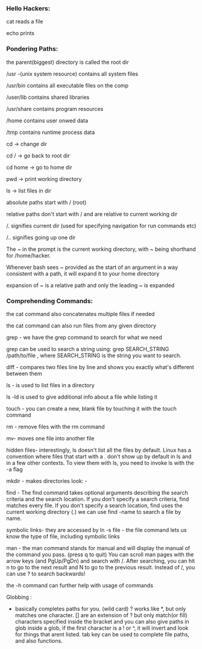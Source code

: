 ### **Hello Hackers:**

cat reads a file

echo prints



### **Pondering Paths:**

the parent(biggest) directory is called the root dir

/usr -(unix system resource) contains all system files

/usr/bin contains all executable files on the comp

/user/lib contains shared libraries

/usr/share contains program resources

/home contains user onwed data

/tmp contains runtime process data



cd -> change dir

cd / -> go back to root dir

cd home -> go to home dir

pwd -> print working directory

ls -> list files in dir



absolute paths start with / (root)

relative paths don't start with / and are relative to current working dir

/. signifies current dir (used for specifying navigation for run commands etc)

/.. signifies going up one dir



The ~ in the prompt is the current working directory, with ~ being shorthand for /home/hacker.

Whenever bash sees ~ provided as the start of an argument in a way consistent with a path, it will expand it to your home directory



expansion of ~ is a relative path and only the leading ~ is expanded



### **Comprehending Commands:**

the cat command also concatenates multiple files if needed

the cat command can also run files from any given directory



grep - we have the grep command to search for what we need

grep can be used to search a string using: grep SEARCH\_STRING /path/to/file , where SEARCH\_STRING is the string you want to search.



diff - compares two files line by line and shows you exactly what's different between them

ls - is used to list files in a directory

ls -ld is used to give additional info about a file while listing it

touch - you can create a new, blank file by touching it with the touch command

rm - remove files with the rm command

mv- moves one file into another file



hidden files- interestingly, ls doesn't list all the files by default. Linux has a convention where files that start with a . don't show up by default in ls and in a few other contexts. To view them with ls, you need to invoke ls with the -a flag



mkdir - makes directories
look: - 

find - The find command takes optional arguments describing the search criteria and the search location. If you don't specify a search criteria, find matches every file. If you don't specify a search location, find uses the current working directory (.)
we can use find -name to search a file by name.



symbolic links- they are accessed by ln -s <original file> <link location>
file - the file command lets us know the type of file, including symbolic links

man - the man command stands for manual and will display the manual of the command you pass. (press q to quit)
You can scroll man pages with the arrow keys (and PgUp/PgDn) and search with /. After searching, you can hit n to go to the next result and N to go to the previous result. Instead of /, you can use ? to search backwards!

the -h command can further help with usage of commands 

Globbing :

* basically completes paths for you. (wild card)
? works like *, but only matches one character.
[] are an extension of ? but only match(or fill) characters specified inside the bracket and you can also give paths in glob
inside a glob, if the first character is a ! or ^, it will invert and look for things that arent listed.
tab key can be used to complete file paths, and also functions.

